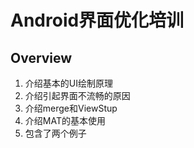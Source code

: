 # Android界面优化培训


## Overview
1.  介绍基本的UI绘制原理
2.  介绍引起界面不流畅的原因
3.  介绍merge和ViewStup
4.  介绍MAT的基本使用
5.  包含了两个例子
